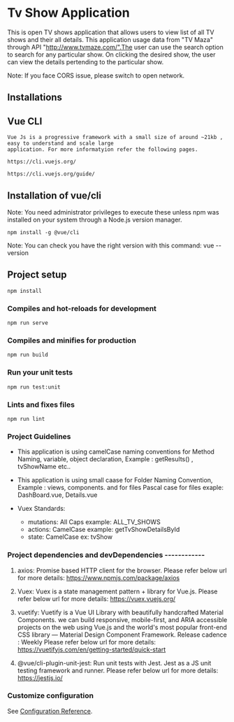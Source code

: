 # Tv Show Application
This is open TV shows application that allows users to view list of all TV shows and their all details. This application usage data from "TV Maza" through API "http://www.tvmaze.com/".The user can 
use the search option to search for any particular show. On clicking the desired show, the user can view 
the details pertending to the particular show.

Note: If you face CORS issue, please switch to open network.

## Installations
## Vue CLI
```
Vue Js is a progressive framework with a small size of around ~21kb , easy to understand and scale large 
application. For more informatyion refer the following pages.

https://cli.vuejs.org/

https://cli.vuejs.org/guide/

```
## Installation of vue/cli
Note: You need administrator privileges to execute these unless npm was installed on your system through a 
Node.js version manager.

```
npm install -g @vue/cli

```
Note: You can check you have the right version with this command:
vue --version

## Project setup
```
npm install
```

### Compiles and hot-reloads for development
```
npm run serve
```

### Compiles and minifies for production
```
npm run build
```

### Run your unit tests
```
npm run test:unit
```

### Lints and fixes files
```
npm run lint
```

### Project Guidelines
* This application is using camelCase naming conventions for Method Naming, variable, object declaration,
Example : getResults() , tvShowName etc..

* This application is using small caase for Folder Naming Convention, Example : views, components.
and for files Pascal case for files exaple: DashBoard.vue, Details.vue

* Vuex Standards: 
    * mutations: All Caps example: ALL_TV_SHOWS
    * actions: CamelCase example: getTvShowDetailsById 
    * state: CamelCase ex: tvShow

### Project dependencies and devDependencies ------------
1. axios:
   Promise based HTTP client for the browser.
   Please refer below url for more details:
   https://www.npmjs.com/package/axios

2. Vuex:
   Vuex is a state management pattern + library for Vue.js.
   Please refer below url for more details:
   https://vuex.vuejs.org/   


3. vuetify:
   Vuetify is a Vue UI Library with beautifully handcrafted Material Components. we can build responsive, 
   mobile-first, and ARIA accessible projects on the web using Vue.js and the world's most popular 
   front-end CSS library — Material Design Component Framework. Release cadence : Weekly
   Please refer below url for more details:
   https://vuetifyjs.com/en/getting-started/quick-start

4. @vue/cli-plugin-unit-jest:
   Run unit tests with Jest. Jest as a JS unit testing framework and runner.
   Please refer below url for more details:
   https://jestjs.io/


### Customize configuration
See [Configuration Reference](https://cli.vuejs.org/config/).
